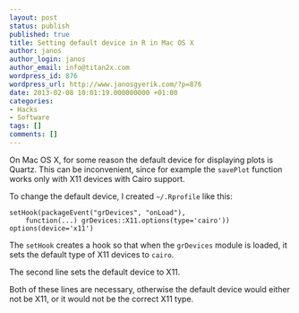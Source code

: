 ```yaml
---
layout: post
status: publish
published: true
title: Setting default device in R in Mac OS X
author: janos
author_login: janos
author_email: info@titan2x.com
wordpress_id: 876
wordpress_url: http://www.janosgyerik.com/?p=876
date: 2013-02-08 10:01:19.000000000 +01:00
categories:
- Hacks
- Software
tags: []
comments: []
---
```

On Mac OS X, for some reason the default device for displaying plots is Quartz. This can be inconvenient, since for example the <code>savePlot</code> function works only with X11 devices with Cairo support.

To change the default device, I created <code>~/.Rprofile</code> like this:

<pre><code>setHook(packageEvent("grDevices", "onLoad"),
    function(...) grDevices::X11.options(type='cairo'))
options(device='x11')
</code></pre>

The <code>setHook</code> creates a hook so that when the <code>grDevices</code> module is loaded, it sets the default type of X11 devices to <code>cairo</code>.

The second line sets the default device to X11.

Both of these lines are necessary, otherwise the default device would either not be X11, or it would not be the correct X11 type.
